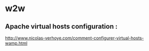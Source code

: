 # w2w




## Apache virtual hosts configuration :

http://www.nicolas-verhoye.com/comment-configurer-virtual-hosts-wamp.html

